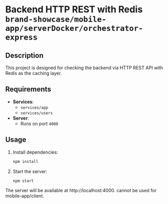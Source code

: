 # Backend HTTP REST with Redis `brand-showcase/mobile-app/serverDocker/orchestrator-express`

## Description
This project is designed for checking the backend via HTTP REST API with Redis as the caching layer.

## Requirements
- **Services**:
  - `services/app`
  - `services/users`
- **Server**:
  - Runs on port `4000`

## Usage

1. Install dependencies:
   ```bash
   npm install
2. Start the server:
   ```bash
   npm start
The server will be available at http://localhost:4000.
cannot be used for mobile-app/client.